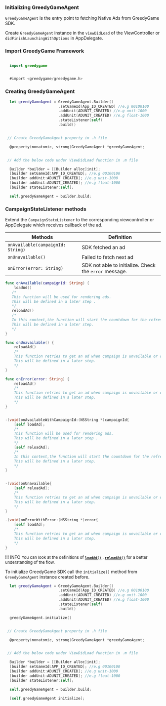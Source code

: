 ### **Initializing GreedyGameAgent**

`GreedyGameAgent` is the entry point to fetching Native Ads from GreedyGame SDK. 

Create `GreedyGameAgent` instance in the `viewDidLoad` of the ViewController or `didFinishLaunchingWithOptions` in AppDelegate.

### **Import GreedyGame Framework**

```Swift tab=

  import greedygame

```

```Objective-c tab="Objective - C"

  #import <greedygame/greedygame.h>

```

### **Creating GreedyGameAgent**

```Swift tab=
  let greedyGameAgent = GreedyGameAgent.Builder()
                        .setGameId(App_ID_CREATED) //e.g 00100100
                        .addUnit(ADUNIT_CREATED) //e.g unit-1000
                        .addUnit(ADUNIT_CREATED) //e.g float-1000
                        .stateListener(self)
                        .build()
```

```Objective-c tab="Objective - C"

 // Create GreedyGameAgent property in .h file

  @property(nonatomic, strong)GreedyGameAgent *greedyGameAgent;


 // Add the below code under ViewDidLoad function in .m file

  Builder *builder = [[Builder alloc]init];
  [builder setGameId:APP_ID_CREATED]; //e.g 00100100
  [builder addUnit:ADUNIT_CREATED]; //e.g unit-1000
  [builder addUnit:ADUNIT_CREATED]; //e.g float-1000
  [builder stateListener:self];

  self.greedyGameAgent = builder.build;
```

### **CampaignStateListener methods**

Extend the `CampaignStateListener` to the corresponding viewcontroller or AppDelegate which receives callback of the ad.


| Methods      | Definition                                      |
| ------------ | ----------------------------------------------- |
| `onAvailable(campaignId: String)`  | SDK fetched an ad|
| `onUnavailable()`    | Failed to fetch next ad                          |
| `onError(error: String)`     | SDK not able to initialize. Check the `error` message.|


```Swift tab=
func onAvailable(campaignId: String) {
    loadAd()
   /*
   This function will be used for rendering ads.
   This will be defined in a later step .
   */
   reloadAd()
   /*
   In this context,the function will start the countdown for the refresh call, to fetch new ads.
   This will be defined in a later step.
   */
}

func onUnavailable() {
    reloadAd()
    /*
    This function retries to get an ad when campaign is unvailable or onError.
    This will be defined in a later step.
    */
}

func onError(error: String) {
    reloadAd()
    /*
    This function retries to get an ad when campaign is unvailable or onError.
    This will be defined in a later step.
    */
}
```

```Objective-c tab=

-(void)onAvailableWithCampaignId:(NSString *)campaignId{
    [self loadAd];
    /*
    This function will be used for rendering ads.
    This will be defined in a later step .
    */
    [self reloadAd];
    /*
    In this context,the function will start the countdown for the refresh call, to fetch new ads.
    This will be defined in a later step.
    */
}


-(void)onUnavailable{
    [self reloadAd];
    /*
    This function retries to get an ad when campaign is unvailable or onError.
    This will be defined in a later step.
    */
}

-(void)onErrorWithError:(NSString *)error{
    [self loadAd];
    /*
    This function retries to get an ad when campaign is unvailable or onError.
    This will be defined in a later step.
    */
}
```

!!! INFO
    <font size="2.5">You can look at the definitions of  **[`loadAd()`](ios-rendering-ads.md#implementation-of-rendering-code)** , **[`reloadAd()`](ios-refresh-ads.md)** for a better understanding of the flow.</font>

To initialize GreedyGame SDK call the `initialize()` method from `GreedyGameAgent` instance created before.

```Swift tab= hl_lines="8"
  let greedyGameAgent = GreedyGameAgent.Builder()
                        .setGameId(App_ID_CREATED) //e.g 00100100
                        .addUnit(ADUNIT_CREATED) //e.g unit-1000
                        .addUnit(ADUNIT_CREATED) //e.g float-1000
                        .stateListener(self)
                        .build()

  greedyGameAgent.initialize()
```

```Objective-c tab= hl_lines="16"

 // Create GreedyGameAgent property in .h file

  @property(nonatomic, strong)GreedyGameAgent *greedyGameAgent;


 // Add the below code under ViewDidLoad function in .m file

  Builder *builder = [[Builder alloc]init];
  [builder setGameId:APP_ID_CREATED]; //e.g 00100100
  [builder addUnit:ADUNIT_CREATED]; //e.g unit-1000
  [builder addUnit:ADUNIT_CREATED]; //e.g float-1000
  [builder stateListener:self];

  self.greedyGameAgent = builder.build;

  [self.greedyGameAgent initialize];
```



